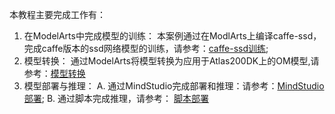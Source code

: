 本教程主要完成工作有：
1. 在ModelArts中完成模型的训练：
 本案例通过在ModlArts上编译caffe-ssd，完成caffe版本的ssd网络模型的训练，请参考：[caffe-ssd训练](https://github.com/shanchenqi/atlas200DK/blob/master/train.md);
2. 模型转换：
 通过ModelArts将模型转换为应用于Atlas200DK上的OM模型,请参考：[模型转换](https://github.com/shanchenqi/atlas200DK/blob/master/convertmodel.md)
3. 模型部署与推理：
  A. 通过MindStudio完成部署和推理：请参考：[MindStudio部署](https://github.com/shanchenqi/atlas200DK/blob/master/depoly_by_MindStudio.md);
  B. 通过脚本完成推理，请参考： [脚本部署](https://github.com/shanchenqi/atlas200DK/blob/master/auto_deploy.md)
